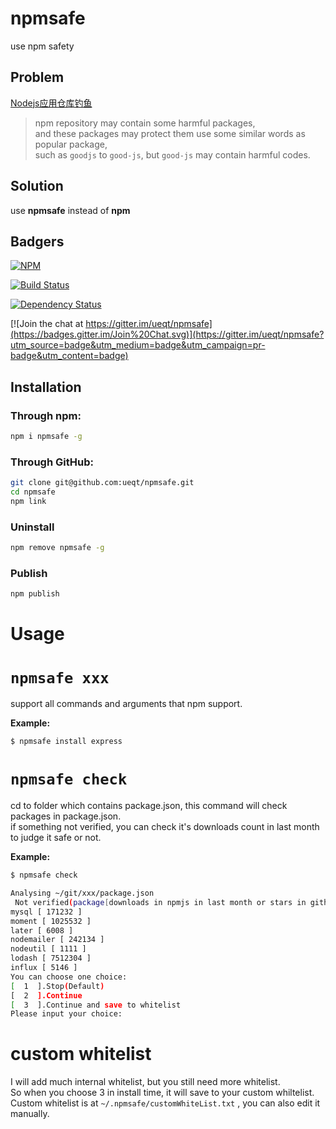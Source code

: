 # npmsafe
use npm safety

## Problem

[Nodejs应用仓库钓鱼](http://www.cnblogs.com/index-html/p/npm_package_phishing.html)

>npm repository may contain some harmful packages,  
>and these packages may protect them use some similar words as popular package,  
>such as `goodjs` to `good-js`, but `good-js` may contain harmful codes. 

## Solution

use **npmsafe** instead of **npm**

## Badgers
[![NPM](https://nodei.co/npm/npmsafe.png?downloads=true&stars=true)](https://nodei.co/npm/npmsafe/)

[![Build Status](https://api.travis-ci.org/ueqt/npmsafe.png)](http://travis-ci.org/ueqt/npmsafe)

[![Dependency Status](https://david-dm.org/ueqt/npmsafe.svg)](https://david-dm.org/ueqt/npmsafe)

[![Join the chat at https://gitter.im/ueqt/npmsafe](https://badges.gitter.im/Join%20Chat.svg)](https://gitter.im/ueqt/npmsafe?utm_source=badge&utm_medium=badge&utm_campaign=pr-badge&utm_content=badge)

## Installation

### Through npm:
```bash
npm i npmsafe -g
```

### Through GitHub:
```bash
git clone git@github.com:ueqt/npmsafe.git
cd npmsafe
npm link
```

### Uninstall
```bash
npm remove npmsafe -g
```

### Publish
```bash
npm publish
```

# Usage

# `npmsafe xxx`
support all commands and arguments that npm support.

**Example:**

```bash
$ npmsafe install express
```

# `npmsafe check`
cd to folder which contains package.json, this command will check packages in package.json.  
if something not verified, you can check it's downloads count in last month to judge it safe or not.

**Example:**

```bash
$ npmsafe check

Analysing ~/git/xxx/package.json
 Not verified(package[downloads in npmjs in last month or stars in github(todo)]): 7
mysql [ 171232 ]
moment [ 1025532 ]
later [ 6008 ]
nodemailer [ 242134 ]
nodeutil [ 1111 ]
lodash [ 7512304 ]
influx [ 5146 ]
You can choose one choice:
[  1  ].Stop(Default)
[  2  ].Continue
[  3  ].Continue and save to whitelist
Please input your choice:
```

# custom whitelist
I will add much internal whitelist, but you still need more whitelist.  
So when you choose 3 in install time, it will save to your custom whiltelist.  
Custom whitelist is at `~/.npmsafe/customWhiteList.txt`  , you can also edit it manually.

